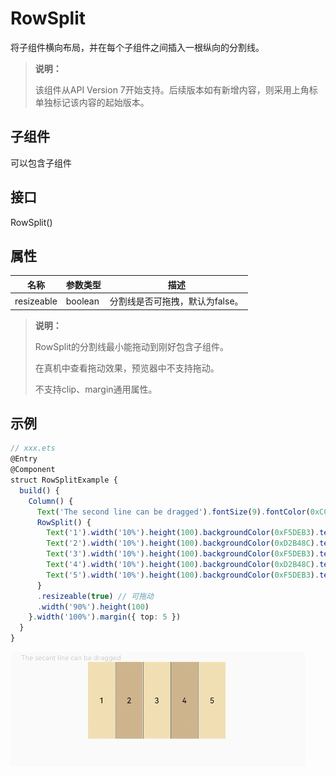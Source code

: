 # RowSplit

将子组件横向布局，并在每个子组件之间插入一根纵向的分割线。

>  **说明：**
>
> 该组件从API Version 7开始支持。后续版本如有新增内容，则采用上角标单独标记该内容的起始版本。

## 子组件

可以包含子组件

## 接口

RowSplit()


## 属性

| 名称 | 参数类型 | 描述 | 
| -------- | -------- | -------- |
| resizeable | boolean | 分割线是否可拖拽，默认为false。 | 

>  **说明：**
>
> RowSplit的分割线最小能拖动到刚好包含子组件。
> 
> 在真机中查看拖动效果，预览器中不支持拖动。
>
> 不支持clip、margin通用属性。


## 示例

```ts
// xxx.ets
@Entry
@Component
struct RowSplitExample {
  build() {
    Column() {
      Text('The second line can be dragged').fontSize(9).fontColor(0xCCCCCC).width('90%')
      RowSplit() {
        Text('1').width('10%').height(100).backgroundColor(0xF5DEB3).textAlign(TextAlign.Center)
        Text('2').width('10%').height(100).backgroundColor(0xD2B48C).textAlign(TextAlign.Center)
        Text('3').width('10%').height(100).backgroundColor(0xF5DEB3).textAlign(TextAlign.Center)
        Text('4').width('10%').height(100).backgroundColor(0xD2B48C).textAlign(TextAlign.Center)
        Text('5').width('10%').height(100).backgroundColor(0xF5DEB3).textAlign(TextAlign.Center)
      }
      .resizeable(true) // 可拖动
      .width('90%').height(100)
    }.width('100%').margin({ top: 5 })
  }
}
```

![zh-cn_image_0000001219982729](figures/zh-cn_image_0000001219982729.gif)
